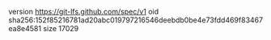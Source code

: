 version https://git-lfs.github.com/spec/v1
oid sha256:152f85216781ad20abc019797216546deebdb0be4e73fdd469f83467ea8e4581
size 17029
